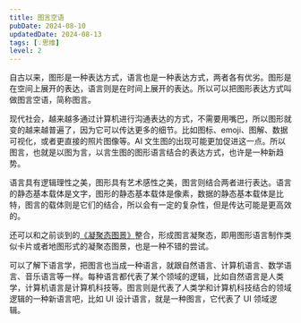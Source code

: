 ```yaml
---
title: 图言空语
pubDate: 2024-08-10
updatedDate: 2024-08-13
tags: [💡思维]
level: 2
---
```


自古以来，图形是一种表达方式，语言也是一种表达方式，两者各有优劣。图形是在空间上展开的表达，语言则是在时间上展开的表达。所以可以把图形表达方式叫做图言空语，简称图言。

现代社会，越来越多通过计算机进行沟通表达的方式，不需要用嘴巴，所以图形就变的越来越普遍了，因为它可以传达更多的细节。比如图标、emoji、图解、数据可视化，或者更直接的照片图像等。AI 文生图的出现可能更加促进这一点。所以图言，也就是以图为言，以言生图的图形语言结合的表达方式，也许是一种新趋势。

语言具有逻辑理性之美，图形具有艺术感性之美，图言则结合两者进行表达。语言的静态基本载体是文字，图形的静态基本载体是像素，数据的静态基本载体是比特，图言的载体则是它们的结合，所以会有一定的复杂性，但是传达可能是更高效的。

还可以和之前谈到的[《凝聚态图景》](/lab/20240807-condensed-state-picture)整合，形成图言凝聚态，即用图形语言制作类似卡片或者地图形式的凝聚态图景，也是一种不错的尝试。

可以了解下语言学，把图言也当成一种语言，就跟自然语言、计算机语言、数学语言、音乐语言等一样。每种语言都代表了某个领域的逻辑，比如自然语言是人类学，计算机语言是计算机科技等。图言则是代表了人类学和计算机科技结合的领域逻辑的一种新语言吧，比如 UI 设计语言，就是一种图言，它代表了 UI 领域逻辑。
